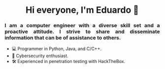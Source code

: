 <h1 align="center">
    Hi everyone, I'm Eduardo 👋
</h1>

<h3 align="justify">
I am a computer engineer with a diverse skill set and a proactive attitude. I strive to share and disseminate information that can be of assistance to others.
</h3>
<ul>
  <li>💻 Programmer in Python, Java, and C/C++.</li>
  <li>🔐 Cybersecurity enthusiast.</li>
  <li>🛠️ Experienced in penetration testing with HackTheBox.</li>
</ul>
